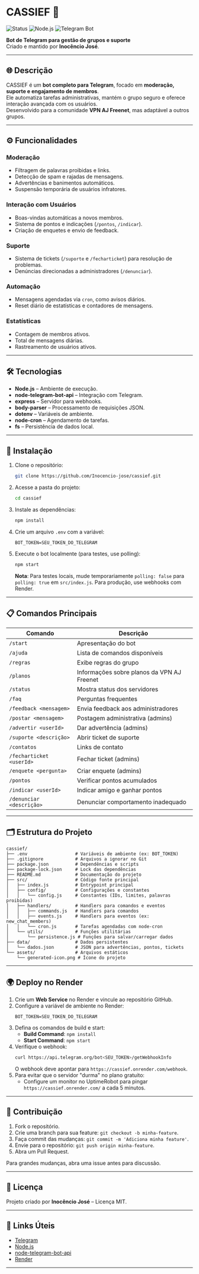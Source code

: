 # CASSIEF 🤖

![Status](https://img.shields.io/badge/status-ativo-brightgreen)
![Node.js](https://img.shields.io/badge/Node.js-v18-blue)
![Telegram Bot](https://img.shields.io/badge/Telegram-Bot-blueviolet)

**Bot de Telegram para gestão de grupos e suporte**  
Criado e mantido por **Inocêncio José**.

---

## 🌐 Descrição
CASSIEF é um **bot completo para Telegram**, focado em **moderação, suporte e engajamento de membros**.  
Ele automatiza tarefas administrativas, mantém o grupo seguro e oferece interação avançada com os usuários.  
Desenvolvido para a comunidade **VPN AJ Freenet**, mas adaptável a outros grupos.

---

## ⚙️ Funcionalidades

### Moderação
- Filtragem de palavras proibidas e links.
- Detecção de spam e rajadas de mensagens.
- Advertências e banimentos automáticos.
- Suspensão temporária de usuários infratores.

### Interação com Usuários
- Boas-vindas automáticas a novos membros.
- Sistema de pontos e indicações (`/pontos`, `/indicar`).
- Criação de enquetes e envio de feedback.

### Suporte
- Sistema de tickets (`/suporte` e `/fecharticket`) para resolução de problemas.
- Denúncias direcionadas a administradores (`/denunciar`).

### Automação
- Mensagens agendadas via `cron`, como avisos diários.
- Reset diário de estatísticas e contadores de mensagens.

### Estatísticas
- Contagem de membros ativos.
- Total de mensagens diárias.
- Rastreamento de usuários ativos.

---

## 🛠 Tecnologias
- **Node.js** – Ambiente de execução.
- **node-telegram-bot-api** – Integração com Telegram.
- **express** – Servidor para webhooks.
- **body-parser** – Processamento de requisições JSON.
- **dotenv** – Variáveis de ambiente.
- **node-cron** – Agendamento de tarefas.
- **fs** – Persistência de dados local.

---

## 🚀 Instalação

1. Clone o repositório:
   ```bash
   git clone https://github.com/Inocencio-jose/cassief.git
   ```

2. Acesse a pasta do projeto:
   ```bash
   cd cassief
   ```

3. Instale as dependências:
   ```bash
   npm install
   ```

4. Crie um arquivo `.env` com a variável:
   ```env
   BOT_TOKEN=SEU_TOKEN_DO_TELEGRAM
   ```

5. Execute o bot localmente (para testes, use polling):
   ```bash
   npm start
   ```
   **Nota**: Para testes locais, mude temporariamente `polling: false` para `polling: true` em `src/index.js`. Para produção, use webhooks com Render.

---

## 📋 Comandos Principais

| Comando                  | Descrição                                  |
|--------------------------|--------------------------------------------|
| `/start`                 | Apresentação do bot                        |
| `/ajuda`                 | Lista de comandos disponíveis              |
| `/regras`                | Exibe regras do grupo                      |
| `/planos`                | Informações sobre planos da VPN AJ Freenet |
| `/status`                | Mostra status dos servidores               |
| `/faq`                   | Perguntas frequentes                       |
| `/feedback <mensagem>`   | Envia feedback aos administradores         |
| `/postar <mensagem>`     | Postagem administrativa (admins)           |
| `/advertir <userId>`     | Dar advertência (admins)                   |
| `/suporte <descrição>`   | Abrir ticket de suporte                    |
| `/contatos`              | Links de contato                           |
| `/fecharticket <userId>` | Fechar ticket (admins)                     |
| `/enquete <pergunta>`    | Criar enquete (admins)                     |
| `/pontos`                | Verificar pontos acumulados                |
| `/indicar <userId>`      | Indicar amigo e ganhar pontos              |
| `/denunciar <descrição>` | Denunciar comportamento inadequado         |

---

## 🗂 Estrutura do Projeto

```
cassief/
├── .env                  # Variáveis de ambiente (ex: BOT_TOKEN)
├── .gitignore            # Arquivos a ignorar no Git
├── package.json          # Dependências e scripts
├── package-lock.json     # Lock das dependências
├── README.md             # Documentação do projeto
├── src/                  # Código fonte principal
│   ├── index.js          # Entrypoint principal
│   ├── config/           # Configurações e constantes
│   │   └── config.js     # Constantes (IDs, limites, palavras proibidas)
│   ├── handlers/         # Handlers para comandos e eventos
│   │   ├── commands.js   # Handlers para comandos
│   │   ├── events.js     # Handlers para eventos (ex: new_chat_members)
│   │   └── cron.js       # Tarefas agendadas com node-cron
│   └── utils/            # Funções utilitárias
│       └── persistence.js # Funções para salvar/carregar dados
├── data/                 # Dados persistentes
│   └── dados.json        # JSON para advertências, pontos, tickets
└── assets/               # Arquivos estáticos
    └── generated-icon.png # Ícone do projeto
```

---

## 🌍 Deploy no Render

1. Crie um **Web Service** no Render e vincule ao repositório GitHub.
2. Configure a variável de ambiente no Render:
   ```env
   BOT_TOKEN=SEU_TOKEN_DO_TELEGRAM
   ```
3. Defina os comandos de build e start:
   - **Build Command**: `npm install`
   - **Start Command**: `npm start`
4. Verifique o webhook:
   ```bash
   curl https://api.telegram.org/bot<SEU_TOKEN>/getWebhookInfo
   ```
   O webhook deve apontar para `https://cassief.onrender.com/webhook`.
5. Para evitar que o servidor "durma" no plano gratuito:
   - Configure um monitor no UptimeRobot para pingar `https://cassief.onrender.com/` a cada 5 minutos.

---

## 🤝 Contribuição

1. Fork o repositório.
2. Crie uma branch para sua feature: `git checkout -b minha-feature`.
3. Faça commit das mudanças: `git commit -m 'Adiciona minha feature'`.
4. Envie para o repositório: `git push origin minha-feature`.
5. Abra um Pull Request.

Para grandes mudanças, abra uma issue antes para discussão.

---

## 📜 Licença

Projeto criado por **Inocêncio José** – Licença MIT.

---

## 🔗 Links Úteis

- [Telegram](https://telegram.org/)
- [Node.js](https://nodejs.org/)
- [node-telegram-bot-api](https://github.com/yagop/node-telegram-bot-api)
- [Render](https://render.com/)
---


